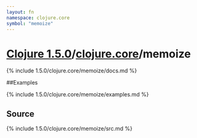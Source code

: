 ```yaml
---
layout: fn
namespace: clojure.core
symbol: "memoize"
---
```


# [Clojure 1.5.0](../../)/[clojure.core](../)/memoize

{% include 1.5.0/clojure.core/memoize/docs.md %}

##Examples

{% include 1.5.0/clojure.core/memoize/examples.md %}
## Source
{% include 1.5.0/clojure.core/memoize/src.md %}


